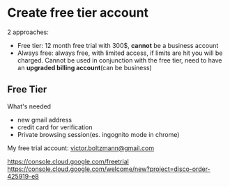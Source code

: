 # Create free tier account

2 approaches:

- Free tier: 12 month free trial with 300$, **cannot** be a business account
- Always free: always free, with limited access, if limits are hit you will be charged. Cannot be used in conjunction with the free tier, need to have an **upgraded billing account**(can be business)

## Free Tier

What's needed

- new gmail address
- credit card for verification
- Private browsing session(es. ingognito mode in chrome)

My free trial account: victor.boltzmann@gmail.com

<https://console.cloud.google.com/freetrial>
<https://console.cloud.google.com/welcome/new?project=disco-order-425919-e8>